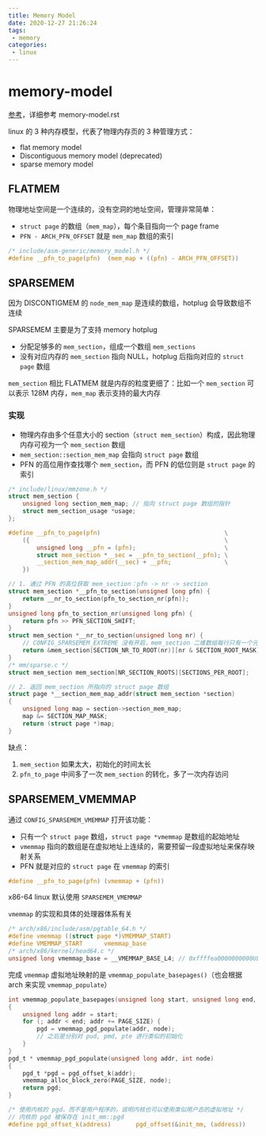 ```yaml
---
title: Memory Model
date: 2020-12-27 21:26:24
tags:
 - memory
categories:
 - linux
---
```


# memory-model

[参考](mp.weixin.qq.com/s/5INg0GlniXcZ1nLJWRwq4Q)，详细参考 memory-model.rst

linux 的 3 种内存模型，代表了物理内存页的 3 种管理方式：

- flat memory model
- Discontiguous memory model (deprecated)
- sparse memory model

## FLATMEM

物理地址空间是一个连续的，没有空洞的地址空间，管理非常简单：

- `struct page` 的数组（`mem_map`），每个条目指向一个 page frame
- `PFN - ARCH_PFN_OFFSET` 就是 `mem_map` 数组的索引

```c
/* include/asm-generic/memory_model.h */
#define __pfn_to_page(pfn)  (mem_map + ((pfn) - ARCH_PFN_OFFSET))
```

## SPARSEMEM

因为 DISCONTIGMEM 的 `node_mem_map` 是连续的数组，hotplug 会导致数组不连续

SPARSEMEM 主要是为了支持 memory hotplug

- 分配足够多的 `mem_section`，组成一个数组 `mem_sections`
- 没有对应内存的 `mem_section` 指向 NULL，hotplug 后指向对应的 `struct page` 数组

`mem_section` 相比 FLATMEM 就是内存的粒度更细了：比如一个 `mem_section` 可以表示 128M 内存，`mem_map` 表示支持的最大内存

### 实现

- 物理内存由多个任意大小的 section（`struct mem_section`）构成，因此物理内存可视为一个 `mem_section` 数组
- `mem_section::section_mem_map` 会指向 `struct page` 数组
- PFN 的高位用作查找哪个 `mem_section`，而 PFN 的低位则是 `struct page` 的索引

```c
/* include/linux/mmzone.h */
struct mem_section {
    unsigned long section_mem_map; // 指向 struct page 数组的指针
    struct mem_section_usage *usage;
};

#define __pfn_to_page(pfn)                                   \
    ({                                                       \
        unsigned long __pfn = (pfn);                         \
        struct mem_section *__sec = __pfn_to_section(__pfn); \
        __section_mem_map_addr(__sec) + __pfn;               \
    })

// 1. 通过 PFN 的高位获取 mem_section：pfn -> nr -> section
struct mem_section *__pfn_to_section(unsigned long pfn) {
    return __nr_to_section(pfn_to_section_nr(pfn));
}
unsigned long pfn_to_section_nr(unsigned long pfn) {
    return pfn >> PFN_SECTION_SHIFT;
}
struct mem_section *__nr_to_section(unsigned long nr) {
    // CONFIG_SPARSEMEM_EXTREME 没有开启，mem_section 二维数组每行只有一个元素
    return &mem_section[SECTION_NR_TO_ROOT(nr)][nr & SECTION_ROOT_MASK];
}
/* mm/sparse.c */
struct mem_section mem_section[NR_SECTION_ROOTS][SECTIONS_PER_ROOT];

// 2. 返回 mem_section 所指向的 struct page 数组
struct page *__section_mem_map_addr(struct mem_section *section)
{
    unsigned long map = section->section_mem_map;
    map &= SECTION_MAP_MASK;
    return (struct page *)map;
}
```

缺点：

1. `mem_section` 如果太大，初始化的时间太长
2. `pfn_to_page` 中间多了一次 `mem_section` 的转化，多了一次内存访问

## SPARSEMEM_VMEMMAP

通过 `CONFIG_SPARSEMEM_VMEMMAP` 打开该功能：

- 只有一个 `struct page` 数组，`struct page *vmemmap` 是数组的起始地址
- `vmemmap` 指向的数组是在虚拟地址上连续的，需要预留一段虚拟地址来保存映射关系
- PFN 就是对应的 `struct page` 在 `vmemmap` 的索引

```c
#define __pfn_to_page(pfn) (vmemmap + (pfn))
```

x86-64 linux 默认使用 `SPARSEMEM_VMEMMAP`

`vmemmap` 的实现和具体的处理器体系有关

```c
/* arch/x86/include/asm/pgtable_64.h */
#define vmemmap ((struct page *)VMEMMAP_START)
#define VMEMMAP_START      vmemmap_base
/* arch/x86/kernel/head64.c */
unsigned long vmemmap_base = __VMEMMAP_BASE_L4; // 0xffffea0000000000UL
```

完成 `vmemmap` 虚拟地址映射的是 `vmemmap_populate_basepages()`（也会根据 arch 来实现 `vmemmap_populate`）

```c
int vmemmap_populate_basepages(unsigned long start, unsigned long end, int node)
{
    unsigned long addr = start;
    for (; addr < end; addr += PAGE_SIZE) {
        pgd = vmemmap_pgd_populate(addr, node);
        // 之后是分别对 pud, pmd, pte 进行类似的初始化
    }
}
pgd_t * vmemmap_pgd_populate(unsigned long addr, int node)
{
    pgd_t *pgd = pgd_offset_k(addr);
    vmemmap_alloc_block_zero(PAGE_SIZE, node);
    return pgd;
}

/* 使用内核的 pgd，而不是用户程序的，说明内核也可以使用类似用户态的虚拟地址 */
// 内核的 pgd 被保存在 init_mm::pgd
#define pgd_offset_k(address)       pgd_offset(&init_mm, (address))
```
